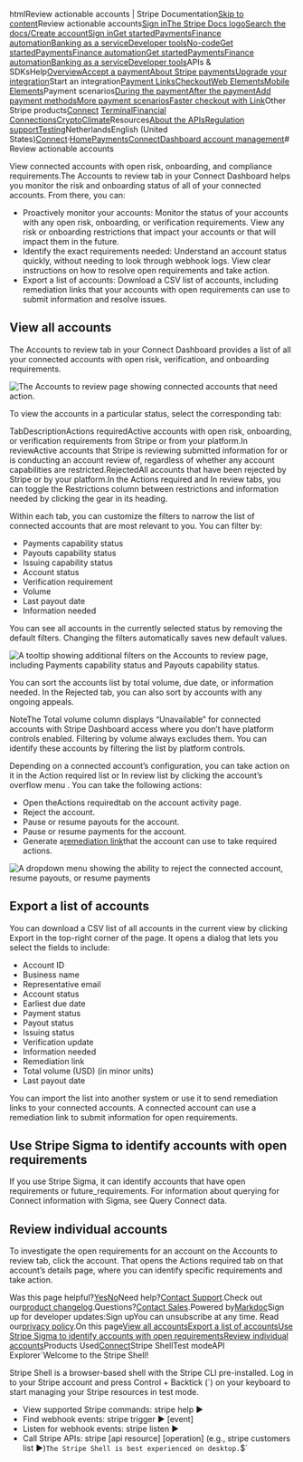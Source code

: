 htmlReview actionable accounts | Stripe Documentation[Skip to content](#main-content)Review actionable accounts[Sign in](https://dashboard.stripe.com/login?redirect=https%3A%2F%2Fdocs.stripe.com%2Fconnect%2Fdashboard%2Freview-actionable-accounts)[The Stripe Docs logo](/)[Search the docs/](#)[Create account](https://dashboard.stripe.com/register/connect)[Sign in](https://dashboard.stripe.com/login?redirect=https%3A%2F%2Fdocs.stripe.com%2Fconnect%2Fdashboard%2Freview-actionable-accounts)[Get started](/get-started)[Payments](/payments)[Finance automation](/finance-automation)[Banking as a service](/financial-services)[Developer tools](/development)[No-code](/no-code)[Get started](/get-started)[Payments](/payments)[Finance automation](/finance-automation)[](#)[Get started](/get-started)[Payments](/payments)[Finance automation](/finance-automation)[Banking as a service](/financial-services)[Developer tools](/development)[](#)APIs & SDKsHelp[Overview](/docs/payments)[Accept a payment](#)[About Stripe payments](#)[Upgrade your integration](/docs/payments/upgrades)Start an integration[Payment Links](#)[Checkout](#)[Web Elements](#)[Mobile Elements](#)Payment scenarios[During the payment](#)[After the payment](#)[Add payment methods](#)[More payment scenarios](#)[Faster checkout with Link](#)Other Stripe products[Connect](#)
[Terminal](#)[Financial Connections](#)[Crypto](#)[Climate](#)Resources[About the APIs](#)[Regulation support](#)[Testing](/docs/testing)NetherlandsEnglish (United States)[](#)[](#)[Connect](/connect)·[Home](/docs)[Payments](/docs/payments)[Connect](/docs/connect)[Dashboard account management](/docs/connect/dashboard)# Review actionable accounts

View connected accounts with open risk, onboarding, and compliance requirements.The Accounts to review tab in your Connect Dashboard helps you monitor the risk and onboarding status of all of your connected accounts. From there, you can:

- Proactively monitor your accounts: Monitor the status of your accounts with any open risk, onboarding, or verification requirements. View any risk or onboarding restrictions that impact your accounts or that will impact them in the future.
- Identify the exact requirements needed: Understand an account status quickly, without needing to look through webhook logs. View clear instructions on how to resolve open requirements and take action.
- Export a list of accounts: Download a CSV list of accounts, including remediation links that your accounts with open requirements can use to submit information and resolve issues.

## View all accounts

The Accounts to review tab in your Connect Dashboard provides a list of all your connected accounts with open risk, verification, and onboarding requirements.

![The Accounts to review page showing connected accounts that need action.](https://b.stripecdn.com/docs-statics-srv/assets/accounts-to-review-listview.56a3016b917811e060e006ab8216bcfe.png)

To view the accounts in a particular status, select the corresponding tab:

TabDescriptionActions requiredActive accounts with open risk, onboarding, or verification requirements from Stripe or from your platform.In reviewActive accounts that Stripe is reviewing submitted information for or is conducting an account review of, regardless of whether any account capabilities are restricted.RejectedAll accounts that have been rejected by Stripe or by your platform.In the Actions required and In review tabs, you can toggle the Restrictions column between restrictions and information needed by clicking the gear  in its heading.

Within each tab, you can customize the filters to narrow the list of connected accounts that are most relevant to you. You can filter by:

- Payments capability status
- Payouts capability status
- Issuing capability status
- Account status
- Verification requirement
- Volume
- Last payout date
- Information needed

You can see all accounts in the currently selected status by removing the default filters. Changing the filters automatically saves new default values.

![A tooltip showing additional filters on the Accounts to review page, including Payments capability status and Payouts capability status.](https://b.stripecdn.com/docs-statics-srv/assets/filters.2f75daf69b8b149699fcd5737e45c3f8.png)

You can sort the accounts list by total volume, due date, or information needed. In the Rejected tab, you can also sort by accounts with any ongoing appeals.

NoteThe Total volume column displays “Unavailable” for connected accounts with Stripe Dashboard access where you don’t have platform controls enabled. Filtering by volume always excludes them. You can identify these accounts by filtering the list by platform controls.

Depending on a connected account’s configuration, you can take action on it in the Action required list or In review list by clicking the account’s overflow menu . You can take the following actions:

- Open theActions requiredtab on the account activity page.
- Reject the account.
- Pause or resume payouts for the account.
- Pause or resume payments for the account.
- Generate a[remediation link](/connect/dashboard/remediation-links)that the account can use to take required actions.

![A dropdown menu showing the ability to reject the connected account, resume payouts, or resume payments](https://b.stripecdn.com/docs-statics-srv/assets/action-reject-account.27a99b4970cc2de5c2f4d0dcbcd05b71.png)

## Export a list of accounts

You can download a CSV list of all accounts in the current view by clicking Export in the top-right corner of the page. It opens a dialog that lets you select the fields to include:

- Account ID
- Business name
- Representative email
- Account status
- Earliest due date
- Payment status
- Payout status
- Issuing status
- Verification update
- Information needed
- Remediation link
- Total volume (USD) (in minor units)
- Last payout date

You can import the list into another system or use it to send remediation links to your connected accounts. A connected account can use a remediation link to submit information for open requirements.

## Use Stripe Sigma to identify accounts with open requirements

If you use Stripe Sigma, it can identify accounts that have open requirements or future_requirements. For information about querying for Connect information with Sigma, see Query Connect data.

## Review individual accounts

To investigate the open requirements for an account on the Accounts to review tab, click the account. That opens the Actions required tab on that account’s details page, where you can identify specific requirements and take action.

Was this page helpful?[Yes](#)[No](#)Need help?[Contact Support](https://support.stripe.com/).Check out our[product changelog](https://stripe.com/blog/changelog).Questions?[Contact Sales](https://stripe.com/contact/sales).Powered by[Markdoc](https://markdoc.dev)Sign up for developer updates:Sign upYou can unsubscribe at any time. Read our[privacy policy](https://stripe.com/privacy).On this page[View all accounts](#view-all-accounts)[Export a list of accounts](#export-a-list-of-accounts)[Use Stripe Sigma to identify accounts with open requirements](#use-stripe-sigma-to-identify-accounts-with-open-requirements)[Review individual accounts](#review-individual-accounts)Products Used[Connect](/connect)Stripe ShellTest modeAPI Explorer[](https://stripe.com/docs/stripe-cli#install)`Welcome to the Stripe Shell!

Stripe Shell is a browser-based shell with the Stripe CLI pre-installed. Log in to your
Stripe account and press Control + Backtick (`) on your keyboard to start managing your Stripe
resources in test mode.

- View supported Stripe commands: stripe help ▶️
- Find webhook events: stripe trigger ▶️ [event]
- Listen for webhook events: stripe listen ▶
- Call Stripe APIs: stripe [api resource] [operation] (e.g., stripe customers list ▶️)`The Stripe Shell is best experienced on desktop.`$`